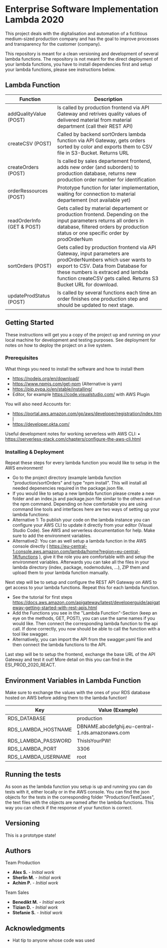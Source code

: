 # Enterprise Software Implementation Lambda 2020

This project deals with the digitalisation and automation of a fictitious medium-sized production company and has the goal to improve processes and transparency for the customer (company).

This repository is meant for a clean versioning and development of several lambda functions. The repository is not meant for the direct deployment of your lambda functions, you have to install dependencies first and setup your lambda functions, please see instructions below.

## Lambda Function
| Function | Description  |
| ------- | --- |
| addQualityValue (POST) | Is called by production frontend via API Gateway and retrives quality values of delivered material from material department (call their REST API) |
| createCSV (POST) | Called by backend sortOrders lambda function via API Gateway, gets orders sorted by color and exports them to CSV file in S3-Bucket. Returns URL |
| createOrders (POST) | Is called by sales departement frontend, adds new order (and suborders) to production database, returns new production order number for identification |
| orderRessources (POST) | Prototype function for later implementation, waiting for connection to material departement (not available yet) |
| readOrderInfo (GET & POST)| Gets called by material departement or production frontend. Depending on the input parameters returns all orders in database, filtered orders by production status or one specific order by prodOrderNum |
| sortOrders (POST) | Gets called by production frontend via API Gateway, input parameters are prodOrderNumbers which user wants to export to CSV. Data from Database for these numbers is extraced and lambda function createCSV gets called. Returns S3 Bucket URL for download. |
| updateProdStatus (POST) | Is called by several functions each time an order finishes one production step and should be updated to next stage. |

## Getting Started

These instructions will get you a copy of the project up and running on your local machine for development and testing purposes. See deployment for notes on how to deploy the project on a live system.

### Prerequisites

What things you need to install the software and how to install them

- https://nodejs.org/en/download/
- https://www.npmjs.com/get-npm (Alternative is yarn)
- https://pip.pypa.io/en/stable/installing/
- Editor, for example https://code.visualstudio.com/ with AWS Plugin

You will also need Accounts for:
- https://portal.aws.amazon.com/gp/aws/developer/registration/index.html
- https://developer.okta.com/

Useful development notes for working serverless with AWS CLI: 
•	https://serverless-stack.com/chapters/configure-the-aws-cli.html

### Installing & Deployment
Repeat these steps for every lambda function you would like to setup in the AWS environment!
- Go to the project directory (example lambda function "production/sortOrders" and type "npm install". This will install all needed depenencies required in the package.json file. 
- If you would like to setup a new lambda function please create a new folder and an index.js and package.json file similar to the others and run the npm command. 
Depending on how comfortable you are using command line tools and interfaces here are two ways of setting up your lambda functions:
- Alternative 1: To publish your code on the lambda instance you can configure your AWS CLI to update it directly from your editor (Visual Studio Code). See AWS and serverless documentation for help. Make sure to add the environment variables.
- Alternative2: You can as well setup a lambda function in the AWS console directly ( https://eu-central-1.console.aws.amazon.com/lambda/home?region=eu-central-1#/functions ), give it the role you are comfortable with and setup the environment variables. Afterwards you can take all the files in your lambda directory (index, package, nodemodules, ...), ZIP them and upload them to your lambda function manually.

Next step will be to setup and configure the REST API Gateway on AWS to get access to your lambda functions. Repeat this for each lambda function.
- See the tutorial for first steps https://docs.aws.amazon.com/apigateway/latest/developerguide/apigateway-getting-started-with-rest-apis.html
- Add the Functions you see in the "Lambda Function"-Section (keep an eye on the methods, GET, POST), you can use the same names if you would like. Then connect the corresponding lambda function to the api call. If done correctly, you now should be able to call the function with a tool like swagger.
- Alternatively, you can import the API from the swagger.yaml file and then connect the lambda functions to the API.

Last step will be to setup the frontend, exchange the base URL of the API Gateway and test it out! More detail on this you can find in the ESI_PROD_2020_REACT.

## Environment Variables in Lambda Function
Make sure to exchange the values with the ones of your RDS database hosted on AWS before adding them to the lambda function!                
  
| Key | Value (Example)  |
| ------- | --- |
| RDS_DATABASE | production |
| RDS_LAMBDA_HOSTNAME | DBNAME.abcdefghij.eu-central-1.rds.amazonaws.com |
| RDS_LAMBDA_PASSWORD | ThisIsYourPW! |
| RDS_LAMBDA_PORT | 3306 |
| RDS_LAMBDA_USERNAME | root |

## Running the tests

As soon as the lambda function you setup is up and running you can do tests with it, either locally or in the AWS console. You can find the json objects for the tests in the corresponding folder "Production/TestCases", the text files with the objects are named after the lambda functions. This way you can check if the response of your function is correct.

## Versioning

This is a prototype state!

## Authors

Team Production
* **Alex S.** - *Initial work*
* **Sherlin M.** - *Initial work*
* **Achim P.** - *Initial work*

Team Sales
* **Benedikt M.** - *Initial work*
* **Tizian D.** - *Initial work*
* **Stefanie S.** - *Initial work*

## Acknowledgments

* Hat tip to anyone whose code was used
